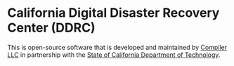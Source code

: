 # California Digital Disaster Recovery Center (DDRC)

This is open-source software that is developed and maintained by [Compiler LLC](https://compiler.la) in partnership with the
[State of California Department of Technology](https://cdt.ca.gov).
